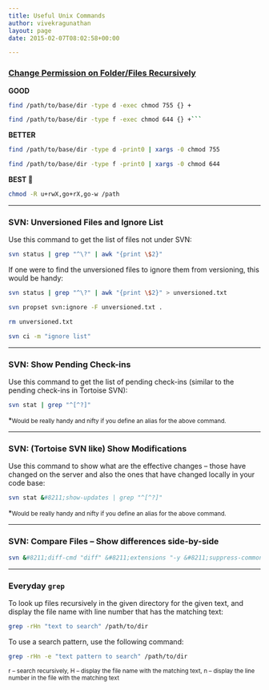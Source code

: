 ```yaml
---
title: Useful Unix Commands
author: vivekragunathan
layout: page
date: 2015-02-07T08:02:58+00:00

---
```


### [Change Permission on Folder/Files Recursively][1]

**GOOD**


```bash
find /path/to/base/dir -type d -exec chmod 755 {} +

find /path/to/base/dir -type f -exec chmod 644 {} +```
```

**BETTER**

```bash
find /path/to/base/dir -type d -print0 | xargs -0 chmod 755

find /path/to/base/dir -type f -print0 | xargs -0 chmod 644
```

**BEST 🙂**

```bash
chmod -R u+rwX,go+rX,go-w /path
```

* * *

### SVN: Unversioned Files and Ignore List

Use this command to get the list of files not under SVN:

```bash
svn status | grep "^\?" | awk "{print \$2}"
```

If one were to find the unversioned files to ignore them from versioning, this would be handy:

```bash
svn status | grep "^\?" | awk "{print \$2}" > unversioned.txt

svn propset svn:ignore -F unversioned.txt .

rm unversioned.txt

svn ci -m "ignore list"
```

* * *

### SVN: Show Pending Check-ins

Use this command to get the list of pending check-ins (similar to the pending check-ins in Tortoise SVN):

```bash
svn stat | grep "^[^?]"
```

*<small>Would be really handy and nifty if you define an alias for the above command.</small>

* * *

### SVN: (Tortoise SVN like) Show Modifications

Use this command to show what are the effective changes &#8211; those have changed on the server and also the ones that have changed locally in your code base:

```bash
svn stat &#8211;show-updates | grep "^[^?]"
```

*<small>Would be really handy and nifty if you define an alias for the above command.</small>

* * *

### SVN: Compare Files &#8211; Show differences side-by-side

```bash
svn &#8211;diff-cmd "diff" &#8211;extensions "-y &#8211;suppress-common-lines" diff
```

* * *

### Everyday `grep`

To look up files recursively in the given directory for the given text, and display the file name with line number that has the matching text:

```bash
grep -rHn "text to search" /path/to/dir
```

To use a search pattern, use the following command:

```bash
grep -rHn -e "text pattern to search" /path/to/dir
```

<small>r &#8211; search recursively, H &#8211; display the file name with the matching text, n &#8211; display the line number in the file with the matching text</small>

 [1]: http://superuser.com/questions/91935/how-to-chmod-755-all-directories-but-no-file-recursively
